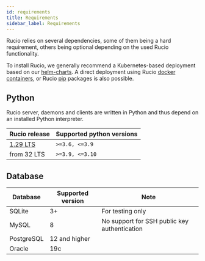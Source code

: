 ```yaml
---
id: requirements
title: Requirements
sidebar_label: Requirements
---
```


Rucio relies on several dependencies, some of them being a hard requirement,
others being optional depending on the used Rucio functionality.

To install Rucio, we generally recommend a Kubernetes-based deployment based on
our [helm-charts](https://github.com/rucio/helm-charts). A direct deployment
using Rucio [docker containers](https://hub.docker.com/u/rucio), or Rucio
[pip](https://pypi.org/project/rucio/) packages is also possible.

## Python

Rucio server, daemons and clients are written in Python and thus depend on an
installed Python interpreter.

Rucio release                       | Supported python versions
----------------------------------- | -----------------------------------------------
[1.29 LTS](/release-notes/1.29.0)   | `>=3.6, <=3.9`
from 32 LTS                         | `>=3.9, <=3.10`

## Database

Database   | Supported version | Note
-----------| ----------------- | ---------
SQLite     | 3+                | For testing only
MySQL      | 8                 | No support for SSH public key authentication
PostgreSQL | 12 and higher     |
Oracle     | 19c               |
